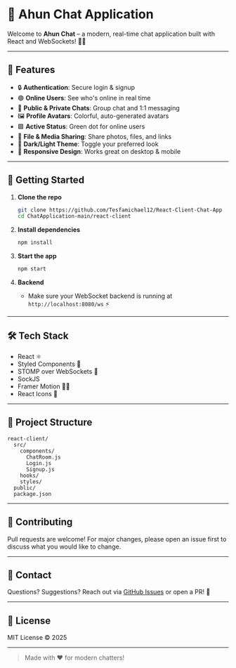 # 🚀 Ahun Chat Application

Welcome to **Ahun Chat** – a modern, real-time chat application built with React and WebSockets! 💬✨

---

## 🌟 Features

- 🔒 **Authentication**: Secure login & signup
- 🟢 **Online Users**: See who's online in real time
- 💬 **Public & Private Chats**: Group chat and 1:1 messaging
- 🖼️ **Profile Avatars**: Colorful, auto-generated avatars
- 🟩 **Active Status**: Green dot for online users
- 📁 **File & Media Sharing**: Share photos, files, and links
- 🎨 **Dark/Light Theme**: Toggle your preferred look
- 📱 **Responsive Design**: Works great on desktop & mobile

---

## 🚀 Getting Started

1. **Clone the repo**

   ```bash
   git clone https://github.com/Tesfamichael12/React-Client-Chat-App
   cd ChatApplication-main/react-client
   ```

2. **Install dependencies**

   ```bash
   npm install
   ```

3. **Start the app**

   ```bash
   npm start
   ```

4. **Backend**
   - Make sure your WebSocket backend is running at `http://localhost:8080/ws` ⚡

---

## 🛠️ Tech Stack

- React ⚛️
- Styled Components 💅
- STOMP over WebSockets 🔌
- SockJS
- Framer Motion 🏃‍♂️
- React Icons 🎨

---

## 📂 Project Structure

```text
react-client/
  src/
    components/
      ChatRoom.js
      Login.js
      Signup.js
    hooks/
    styles/
  public/
  package.json
```

---

## 🤝 Contributing

Pull requests are welcome! For major changes, please open an issue first to discuss what you would like to change.

---

## 📧 Contact

Questions? Suggestions? Reach out via [GitHub Issues](https://github.com/) or open a PR! 🚀

---

## 📝 License

MIT License © 2025

---

> Made with ❤️ for modern chatters!
